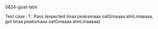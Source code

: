 
0824-goat-latin


Test case : 1 : Pass
 (expected Imaa peaksmaaa oatGmaaaa atinLmaaaaa, got Imaa peaksmaaa oatGmaaaa atinLmaaaaa)
